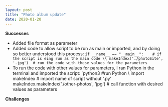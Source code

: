 ```yaml
---
layout: post
title: "Photo album update"
date: 2020-01-20
---
```


**Successes**
* Added file format as parameter
* Added code to allow script to be run as main or imported, and by doing so better understood this process:
`if __name__ == "__main__":    # if the script is eing run as the main code \\
  makeIndex('./photoSite', '.jpg')  # run the code with these values for the parameters`
* To run the code with other values for parameters, I ran Python in the terminal and imported the script:
`python3 #run Python \\
import makeIndex  # import name of script without '.py'
makeIndex.makeIndex('./other-photos', 'jpg') # call function with desired values as parameters

**Challenges**


